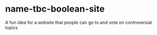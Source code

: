 # name-tbc-boolean-site
A fun idea for a website that people can go to and vote on controversial topics
